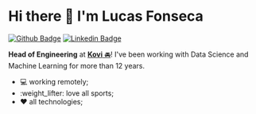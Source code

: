 # Hi there 👋 I'm Lucas Fonseca 

[![Github Badge](https://img.shields.io/badge/-Github-000?logo=Github&logoColor=white&link=https://github.com/lucasfonmiranda)](https://github.com/lucasfonmiranda)
[![Linkedin Badge](https://img.shields.io/badge/-LinkedIn-blue?logo=Linkedin&logoColor=white&link=https://www.linkedin.com/in/lucasfonmiranda/)](https://www.linkedin.com/in/lucasfonmiranda/)

**Head of Engineering** at [**Kovi** 🚘](https://www.kovi.com.br/)! I've been working with Data Science and Machine Learning for more than 12 years. 

- :computer: working remotely;
- :weight_lifter: love all sports;
- :heart: all technologies;




<!--
**lucasfonmiranda/lucasfonmiranda** is a ✨ _special_ ✨ repository because its `README.md` (this file) appears on your GitHub profile.

Here are some ideas to get you started:

- 🔭 I’m currently working on ...
- 🌱 I’m currently learning ...
- 👯 I’m looking to collaborate on ...
- 🤔 I’m looking for help with ...
- 💬 Ask me about ...
- 📫 How to reach me: ...
- 😄 Pronouns: ...
- ⚡ Fun fact: ...
-->
